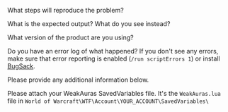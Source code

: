 What steps will reproduce the problem?


What is the expected output? What do you see instead?


What version of the product are you using?


Do you have an error log of what happened? If you don't see any errors, make sure that error reporting is enabled (`/run scriptErrors 1`) or install [BugSack](https://mods.curse.com/addons/wow/BugSack). 


Please provide any additional information below.


Please attach your WeakAuras SavedVariables file. It's the `WeakAuras.lua` file in `World of Warcraft\WTF\Account\YOUR_ACCOUNT\SavedVariables\`

